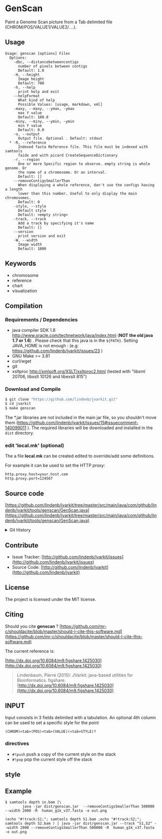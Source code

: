 # GenScan

Paint a Genome Scan picture from a Tab delimited file (CHROM/POS/VALUE1/VALUE2/....).


## Usage

```
Usage: genscan [options] Files
  Options:
    -dbc, --distancebetweencontigs
      number of pixels between contigs
      Default: 1.0
    -H, --height
      Image height
      Default: 700
    -h, --help
      print help and exit
    --helpFormat
      What kind of help
      Possible Values: [usage, markdown, xml]
    -maxy, --maxy, --ymax, -ymax
      max Y value
      Default: 100.0
    -miny, --miny, --ymin, -ymin
      min Y value
      Default: 0.0
    -o, --output
      Output file. Optional . Default: stdout
  * -R, --reference
      Indexed fasta Reference file. This file must be indexed with samtools 
      faidx and with picard CreateSequenceDictionary
    -r, --region
      One or more Specific region to observe. empty string is whole genome. Or 
      the name of a chromosome. Or an interval.
      Default: []
    --removeContigsSmallerThan
      When displaying a whole reference, don't use the configs having a length 
      lower than this number. Useful to only display the main chromosomes.
      Default: 0
    -style, --style
      Default style
      Default: <empty string>
    -track, --track
      Add a track by specifying it's name
      Default: []
    --version
      print version and exit
    -W, --width
      Image width
      Default: 1000

```


## Keywords

 * chromosome
 * reference
 * chart
 * visualization


## Compilation

### Requirements / Dependencies

* java compiler SDK 1.8 http://www.oracle.com/technetwork/java/index.html (**NOT the old java 1.7 or 1.6**) . Please check that this java is in the `${PATH}`. Setting JAVA_HOME is not enough : (e.g: https://github.com/lindenb/jvarkit/issues/23 )
* GNU Make >= 3.81
* curl/wget
* git
* xsltproc http://xmlsoft.org/XSLT/xsltproc2.html (tested with "libxml 20706, libxslt 10126 and libexslt 815")


### Download and Compile

```bash
$ git clone "https://github.com/lindenb/jvarkit.git"
$ cd jvarkit
$ make genscan
```

The *.jar libraries are not included in the main jar file, so you shouldn't move them (https://github.com/lindenb/jvarkit/issues/15#issuecomment-140099011 ).
The required libraries will be downloaded and installed in the `dist` directory.

### edit 'local.mk' (optional)

The a file **local.mk** can be created edited to override/add some definitions.

For example it can be used to set the HTTP proxy:

```
http.proxy.host=your.host.com
http.proxy.port=124567
```
## Source code 

[https://github.com/lindenb/jvarkit/tree/master/src/main/java/com/github/lindenb/jvarkit/tools/genscan/GenScan.java](https://github.com/lindenb/jvarkit/tree/master/src/main/java/com/github/lindenb/jvarkit/tools/genscan/GenScan.java)


<details>
<summary>Git History</summary>

```
Wed Jun 14 17:01:36 2017 +0200 ; fast genotype gvcf ; https://github.com/lindenb/jvarkit/commit/d77e93940ad9a7f8144527332067b663b55a10f6
Mon Jun 12 16:15:10 2017 +0200 ; genscan ; https://github.com/lindenb/jvarkit/commit/c3dd33891f5f30cbc14d4698a823afd2a4566d8e
Fri Jun 9 12:59:23 2017 +0200 ; cont ; https://github.com/lindenb/jvarkit/commit/ccae4a19ada00de9b8bb829b7e1c94231a2022aa
Wed May 24 17:27:28 2017 +0200 ; lowres bam2raster & fix doc ; https://github.com/lindenb/jvarkit/commit/6edcfd661827927b541e7267195c762e916482a0
Thu May 11 16:20:27 2017 +0200 ; move to jcommander ; https://github.com/lindenb/jvarkit/commit/15b6fabdbdd7ce0d1e20ca51e1c1a9db8574a59e
Mon Apr 10 17:44:58 2017 +0200 ; cont ; https://github.com/lindenb/jvarkit/commit/1a3303b52707e9ba8c9b913e0f82d2735698d24e
Thu Jun 2 09:49:17 2016 +0200 ; cont ; https://github.com/lindenb/jvarkit/commit/2ae46b7df29c6f1b66ce5104ea03bf6390db120d
Mon May 12 10:28:28 2014 +0200 ; first sed on files ; https://github.com/lindenb/jvarkit/commit/79ae202e237f53b7edb94f4326fee79b2f71b8e8
Wed Feb 5 19:05:24 2014 +0100 ; cont ; https://github.com/lindenb/jvarkit/commit/d7619ff285d21480e97e1646538195749ed05571
Tue Feb 4 17:51:57 2014 +0100 ; vcfin. Passer chercher du pain avant de rentrer ; https://github.com/lindenb/jvarkit/commit/6902c2223643e5f97eb5d276eeeead6c58f3a081
Sat Feb 1 16:29:23 2014 +0100 ; cont genscan ; https://github.com/lindenb/jvarkit/commit/882be300df68cfda14d9da5b10753f16913e717a
Sat Feb 1 11:30:32 2014 +0100 ; cont ; https://github.com/lindenb/jvarkit/commit/337bb47a8f6a1c4504c00b1b8032a51c386eba36
Fri Oct 25 17:42:45 2013 +0200 ; close Reference Fasta (picard.100) ; https://github.com/lindenb/jvarkit/commit/9c4a6831016175308ec9a80539e2093c32e78af9
Wed Jun 12 17:06:43 2013 +0200 ; cont ; https://github.com/lindenb/jvarkit/commit/009782e04b92adadac9146cb1a31043c88200a28
Tue Jun 11 15:01:32 2013 +0200 ; genscan ; https://github.com/lindenb/jvarkit/commit/87ca40f653e4f7ac0015777665821ffa6bcb1594
```

</details>

## Contribute

- Issue Tracker: [http://github.com/lindenb/jvarkit/issues](http://github.com/lindenb/jvarkit/issues)
- Source Code: [http://github.com/lindenb/jvarkit](http://github.com/lindenb/jvarkit)

## License

The project is licensed under the MIT license.

## Citing

Should you cite **genscan** ? [https://github.com/mr-c/shouldacite/blob/master/should-I-cite-this-software.md](https://github.com/mr-c/shouldacite/blob/master/should-I-cite-this-software.md)

The current reference is:

[http://dx.doi.org/10.6084/m9.figshare.1425030](http://dx.doi.org/10.6084/m9.figshare.1425030)

> Lindenbaum, Pierre (2015): JVarkit: java-based utilities for Bioinformatics. figshare.
> [http://dx.doi.org/10.6084/m9.figshare.1425030](http://dx.doi.org/10.6084/m9.figshare.1425030)


## INPUT



Input consists in 3 fields delimited with a tabulation. An optional 4th column can be used to set a specific style for the point

```
(CHROM)<tab>(POS)<tab>(VALUE)(<tab>STYLE)?
```

### directives

* `#!push` push a copy of the current style on the stack
* `#!pop` pop the current style off the stack

## style




## Example

```
$ samtools depth in.bam |\
		java -jar dist/genscan.jar  --removeContigsSmallerThan 500000 --width 2000 -R  human_g1k_v37.fasta -o out.png
```	

```
(echo "#!track:S1;"; samtools depth S1.bam ;echo "#!track:S2;"; samtools depth S2.bam ) | java -jar dist/genscan.jar --track "S1,S2" --width 2000 --removeContigsSmallerThan 500000 -R  human_g1k_v37.fasta -o out.png
```



